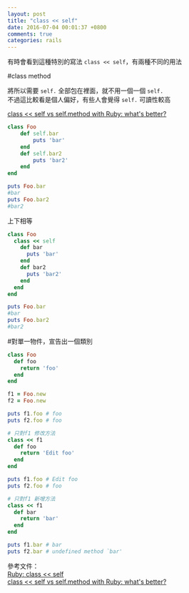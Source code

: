 ```yaml
---
layout: post
title: "class << self"
date: 2016-07-04 00:01:37 +0800
comments: true
categories: rails
---
```


有時會看到這種特別的寫法 `class << self`，有兩種不同的用法

<!-- more -->

#class method

將所以需要 `self.` 全部包在裡面，就不用一個一個 `self.`  
不過這比較看是個人偏好，有些人會覺得 `self.` 可讀性較高  

[class << self vs self.method with Ruby: what's better?](http://stackoverflow.com/questions/10964081/class-self-vs-self-method-with-ruby-whats-better)

```ruby
class Foo
	def self.bar
		puts 'bar'
	end
	def self.bar2
		puts 'bar2'
	end
end

puts Foo.bar
#bar
puts Foo.bar2
#bar2
```
上下相等

```ruby
class Foo
  class << self
    def bar
      puts 'bar'
    end
    def bar2
      puts 'bar2'
    end
  end
end

puts Foo.bar
#bar
puts Foo.bar2
#bar2
```

#對單一物件，宣告出一個類別

```ruby
class Foo
  def foo
    return 'foo'
  end
end

f1 = Foo.new
f2 = Foo.new

puts f1.foo # foo
puts f2.foo # foo

# 只對f1 修改方法
class << f1
  def foo
    return 'Edit foo'
  end
end

puts f1.foo # Edit foo
puts f2.foo # foo

# 只對f1 新增方法
class << f1
  def bar
    return 'bar'
  end
end

puts f1.bar # bar
puts f2.bar # undefined method `bar'
```

參考文件：  
[Ruby: class << self](http://wemee.blogspot.tw/2014/07/ruby-class.html)  
[class << self vs self.method with Ruby: what's better?](http://stackoverflow.com/questions/10964081/class-self-vs-self-method-with-ruby-whats-better)